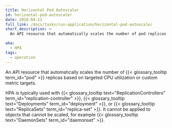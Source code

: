 ```yaml
---
title: Horizontal Pod Autoscaler
id: horizontal-pod-autoscaler
date: 2018-04-12
full_link: /docs/tasks/run-application/horizontal-pod-autoscale/
short_description: >
  An API resource that automatically scales the number of pod replicas based on targeted CPU utilization or custom metric targets.

aka:
  - HPA
tags:
  - operation
---
```


An API resource that automatically scales the number of {{< glossary_tooltip term_id="pod" >}} replicas based on targeted CPU utilization or custom metric targets.

<!--more-->

HPA is typically used with {{< glossary_tooltip text="ReplicationControllers" term_id="replication-controller" >}}, {{< glossary_tooltip text="Deployments" term_id="deployment" >}}, or {{< glossary_tooltip text="ReplicaSets" term_id="replica-set" >}}. It cannot be applied to objects that cannot be scaled, for example {{< glossary_tooltip text="DaemonSets" term_id="daemonset" >}}.
